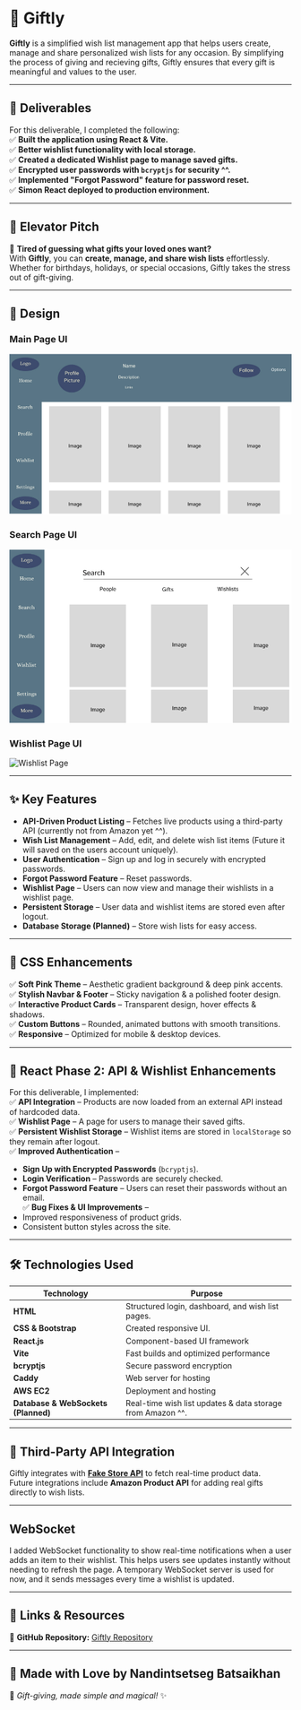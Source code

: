 # 🎁 Giftly 

**Giftly** is a simplified wish list management app that helps users create, manage and share personalized wish lists for any occasion. By simplifying the process of giving and recieving gifts, Giftly ensures that every gift is meaningful and values to the user. 

---

## **📌 Deliverables**
For this deliverable, I completed the following:  
✅ **Built the application using React & Vite.**  
✅ **Better wishlist functionality with local storage.**  
✅ **Created a dedicated Wishlist page to manage saved gifts.**  
✅ **Encrypted user passwords with `bcryptjs` for security ^^.**  
✅ **Implemented "Forgot Password" feature for password reset.**  
✅ **Simon React deployed to production environment.**  

---

## **🚀 Elevator Pitch**
🎁 **Tired of guessing what gifts your loved ones want?**  
With **Giftly**, you can **create, manage, and share wish lists** effortlessly. Whether for birthdays, holidays, or special occasions, Giftly takes the stress out of gift-giving.

---

## **🎨 Design**
### **Main Page UI**
![Main Page](public/images/MainPage.png)

### **Search Page UI**
![Search Page](public/images/Search.png)

### **Wishlist Page UI**
![Wishlist Page](public/images/Wishlist.png)

---

## **✨ Key Features**
- **API-Driven Product Listing** – Fetches live products using a third-party API (currently not from Amazon yet ^^).  
- **Wish List Management** – Add, edit, and delete wish list items (Future it will saved on the users account uniquely).  
- **User Authentication** – Sign up and log in securely with encrypted passwords.  
- **Forgot Password Feature** – Reset passwords.  
- **Wishlist Page** – Users can now view and manage their wishlists in a wishlist page.  
- **Persistent Storage** – User data and wishlist items are stored even after logout.  
- **Database Storage (Planned)** – Store wish lists for easy access.  

---

## **🎀 CSS Enhancements**
✅ **Soft Pink Theme** – Aesthetic gradient background & deep pink accents.  
✅ **Stylish Navbar & Footer** – Sticky navigation & a polished footer design.  
✅ **Interactive Product Cards** – Transparent design, hover effects & shadows.  
✅ **Custom Buttons** – Rounded, animated buttons with smooth transitions.  
✅ **Responsive** – Optimized for mobile & desktop devices.  

---

## 📌 **React Phase 2: API & Wishlist Enhancements**  

For this deliverable, I implemented:  
✅ **API Integration** – Products are now loaded from an external API instead of hardcoded data.  
✅ **Wishlist Page** – A page for users to manage their saved gifts.  
✅ **Persistent Wishlist Storage** – Wishlist items are stored in `localStorage` so they remain after logout.  
✅ **Improved Authentication** –  
  - **Sign Up with Encrypted Passwords** (`bcryptjs`).  
  - **Login Verification** – Passwords are securely checked.  
  - **Forgot Password Feature** – Users can reset their passwords without an email.  
✅ **Bug Fixes & UI Improvements** –  
  - Improved responsiveness of product grids.  
  - Consistent button styles across the site.  

---

## **🛠️ Technologies Used**
| Technology | Purpose |
|------------|---------|
| **HTML** | Structured login, dashboard, and wish list pages. |
| **CSS & Bootstrap** | Created responsive UI. |
| **React.js** | Component-based UI framework |
| **Vite** | Fast builds and optimized performance |
| **bcryptjs** | Secure password encryption |
| **Caddy** | Web server for hosting |
| **AWS EC2** | Deployment and hosting |
| **Database & WebSockets (Planned)** | Real-time wish list updates & data storage from Amazon ^^. |  

---

## **🔗 Third-Party API Integration**
Giftly integrates with **[Fake Store API](https://fakestoreapi.com/)** to fetch real-time product data.  
Future integrations include **Amazon Product API** for adding real gifts directly to wish lists.

---

## **WebSocket**
I added WebSocket functionality to show real-time notifications when a user adds an item to their wishlist. This helps users see updates instantly without needing to refresh the page. A temporary WebSocket server is used for now, and it sends messages every time a wishlist is updated.


---

## **📎 Links & Resources**
🔗 **GitHub Repository:** [Giftly Repository](https://github.com/nandinnnnnnnnnnnn/Startup)  

---

## **💖 Made with Love by Nandintsetseg Batsaikhan**
🎀 _Gift-giving, made simple and magical!_ ✨  
